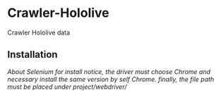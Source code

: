 # Crawler-Hololive

Crawler Hololive data

## Installation

*About Selenium for install notice, the driver must choose Chrome and necessary install the same version by self Chrome. finally, the file path must be placed under project/webdriver/*